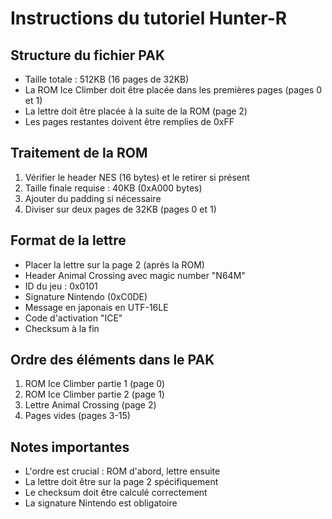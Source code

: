 # Instructions du tutoriel Hunter-R

## Structure du fichier PAK
- Taille totale : 512KB (16 pages de 32KB)
- La ROM Ice Climber doit être placée dans les premières pages (pages 0 et 1)
- La lettre doit être placée à la suite de la ROM (page 2)
- Les pages restantes doivent être remplies de 0xFF

## Traitement de la ROM
1. Vérifier le header NES (16 bytes) et le retirer si présent
2. Taille finale requise : 40KB (0xA000 bytes)
3. Ajouter du padding si nécessaire
4. Diviser sur deux pages de 32KB (pages 0 et 1)

## Format de la lettre
- Placer la lettre sur la page 2 (après la ROM)
- Header Animal Crossing avec magic number "N64M"
- ID du jeu : 0x0101
- Signature Nintendo (0xC0DE)
- Message en japonais en UTF-16LE
- Code d'activation "ICE"
- Checksum à la fin

## Ordre des éléments dans le PAK
1. ROM Ice Climber partie 1 (page 0)
2. ROM Ice Climber partie 2 (page 1)
3. Lettre Animal Crossing (page 2)
4. Pages vides (pages 3-15)

## Notes importantes
- L'ordre est crucial : ROM d'abord, lettre ensuite
- La lettre doit être sur la page 2 spécifiquement
- Le checksum doit être calculé correctement
- La signature Nintendo est obligatoire

